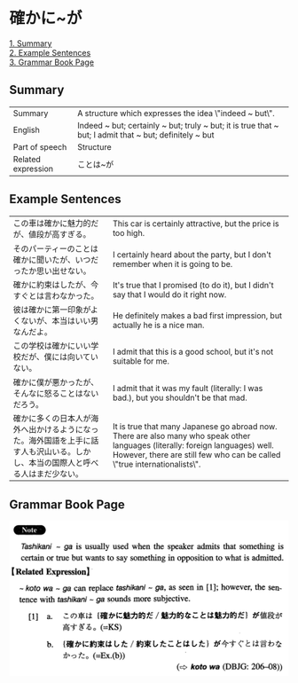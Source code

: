 # 確かに~が

[1. Summary](#summary)<br>
[2. Example Sentences](#example-sentences)<br>
[3. Grammar Book Page](#grammar-book-page)<br>


## Summary

<table><tr>   <td>Summary</td>   <td>A structure which expresses the idea \"indeed ~ but\".</td></tr><tr>   <td>English</td>   <td>Indeed ~ but; certainly ~ but; truly ~ but; it is true that ~ but; I admit that ~ but; definitely ~ but</td></tr><tr>   <td>Part of speech</td>   <td>Structure</td></tr><tr>   <td>Related expression</td>   <td>ことは~が</td></tr></table>

## Example Sentences

<table><tr>   <td>この車は確かに魅力的だが、値段が高すぎる。</td>   <td>This car is certainly attractive, but the price is too high.</td></tr><tr>   <td>そのパーティーのことは確かに聞いたが、いつだったか思い出せない。</td>   <td>I certainly heard about the party, but I don't remember when it is going to be.</td></tr><tr>   <td>確かに約束はしたが、今すぐとは言わなかった。</td>   <td>It's true that I promised (to do it), but I didn't say that I would do it right now.</td></tr><tr>   <td>彼は確かに第一印象がよくないが、本当はいい男なんだよ。</td>   <td>He definitely makes a bad first impression, but actually he is a nice man.</td></tr><tr>   <td>この学校は確かにいい学校だが、僕には向いていない。</td>   <td>I admit that this is a good school, but it's not suitable for me.</td></tr><tr>   <td>確かに僕が悪かったが、そんなに怒ることはないだろう。</td>   <td>I admit that it was my fault (literally: I was bad.), but you shouldn't be that mad.</td></tr><tr>   <td>確かに多くの日本人が海外へ出かけるようになった。海外国語を上手に話す人も沢山いる。しかし、本当の国際人と呼べる人はまだ少ない。</td>   <td>It is true that many Japanese go abroad now. There are also many who speak other languages (literally: foreign languages) well. However, there are still few who can be called \"true internationalists\".</td></tr></table>

## Grammar Book Page

![](../img/Intermediate確かに～が.png)

